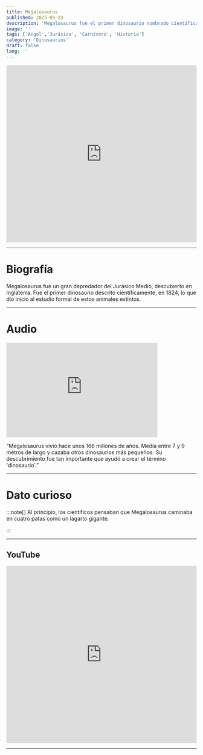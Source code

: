 ```yaml
---
title: Megalosaurus
published: 2025-05-23
description: 'Megalosaurus fue el primer dinosaurio nombrado científicamente, marcando el inicio de la paleontología moderna.'
image: ''
tags: ['Angel','Jurásico', 'Carnívoro', 'Historia']
category: 'Dinosaurios'
draft: false 
lang: ''
---
```

<iframe width="100%" height="468" src="https://drive.google.com/file/d/1wGwH_YVGy-3YCL7yONJoOjJrtnEuC9AW/preview" frameborder="0" allowfullscreen></iframe>

---

# Biografía
Megalosaurus fue un gran depredador del Jurásico Medio, descubierto en Inglaterra. Fue el primer dinosaurio descrito científicamente, en 1824, lo que dio inicio al estudio formal de estos animales extintos.

---
# Audio

<iframe width="400" height="250" src="https://drive.google.com/file/d/1ryPlYc-Z_QXCAMVLC9M5vXEMfTP-DbOv/preview" frameborder="0" allowfullscreen></iframe>

“Megalosaurus vivió hace unos 166 millones de años. Medía entre 7 y 9 metros de largo y cazaba otros dinosaurios más pequeños. Su descubrimiento fue tan importante que ayudó a crear el término 'dinosaurio'.”

---

# Dato curioso
:::note[]
Al principio, los científicos pensaban que Megalosaurus caminaba en cuatro patas como un lagarto gigante.

:::

---
## YouTube

<iframe width="100%" height="468" src="https://www.youtube.com/embed/NRTBdL25Hjg?si=C8hkmvBT27XfY0wh" title="YouTube video player" frameborder="0" allow="accelerometer; autoplay; clipboard-write; encrypted-media; gyroscope; picture-in-picture; web-share" allowfullscreen></iframe>

---